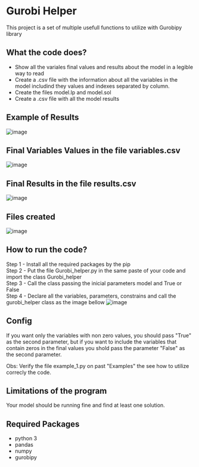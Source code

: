 # Gurobi Helper
This project is a set of multiple usefull functions to utilize with Gurobipy library

## What the code does?
- Show all the variales final values and results about the model in a legible way to read
- Create a .csv file with the information about all the variables in the model includind they values and indexes separated by column.<br/>
- Create the files model.lp and model.sol
- Create a .csv file with all the model results

## Example of Results
![image](https://user-images.githubusercontent.com/25333881/150533115-8d476005-0543-43cc-96b6-78c51df2a160.png)


## Final Variables Values in the file variables.csv
![image](https://user-images.githubusercontent.com/25333881/150533625-93b5ea58-0340-4aa0-85cc-896167dae766.png)

## Final Results in the file results.csv
![image](https://user-images.githubusercontent.com/25333881/150534468-c4e4612b-0f8f-48da-882c-9effc70e80c1.png)

## Files created
![image](https://user-images.githubusercontent.com/25333881/150535089-6813b67a-0903-4383-874a-cdf1a2c4eaf0.png)

## How to run the code?
Step 1 - Install all the required packages by the pip<br/>
Step 2 - Put the file Gurobi_helper.py in the same paste of your code and import the class Gurobi_helper<br/>
Step 3 - Call the class passing the inicial parameters model and True or False<br/>
Step 4 - Declare all the variables, parameters, constrains and call the gurobi_helper class as the image bellow
![image](https://user-images.githubusercontent.com/25333881/150536235-433c03e4-ca29-45ad-98a0-21ceae1c4061.png)


## Config
If you want only the variables with non zero values, you should pass "True" as the second parameter, but if you want to include the variables that contain zeros in the final values you shold pass the parameter "False" as the second parameter.<br/>

Obs: Verify the file example_1.py on past "Examples" the see how to utilize correcly the code.<br/>

## Limitations of the program
Your model should be running fine and find at least one solution.

## Required Packages
- python 3
- pandas
- numpy
- gurobipy

